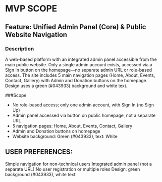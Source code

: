 # MVP SCOPE
## Feature: Unified Admin Panel (Core) & Public Website Navigation

### Description 

 A web-based platform with an integrated admin panel accessible from the main public website. Only a single admin account exists, accessed via a Sign In button on the homepage—no separate admin URL or role-based access. The site includes 5 main navigation pages (Home, About, Events, Contact, Gallery) with Admin and Donation buttons on the homepage. Design uses a green (#043933) background and white text.

 ###Scope 

 - No role-based access; only one admin account, with Sign In (no Sign Up)
- Admin panel accessed via button on public homepage, not a separate URL
- 5 navigation pages: Home, About, Events, Contact, Gallery
- Admin and Donation buttons on homepage
- Website background: Green (#043933), text: White
## USER PREFERENCES:
Simple navigation for non-technical users
Integrated admin panel (not a separate URL)
No user registration or multiple roles
Design: green background (#043933), white text